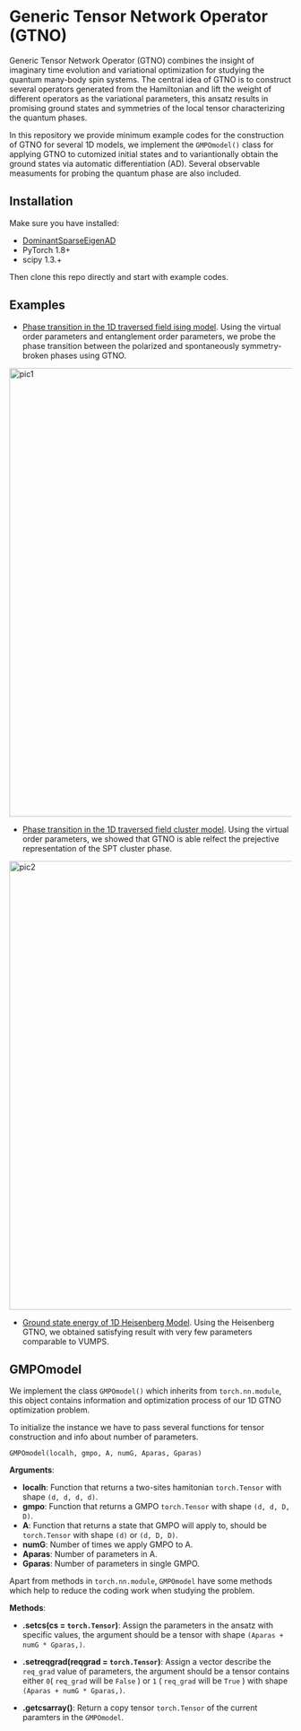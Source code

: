 # Generic Tensor Network Operator (GTNO)

<!-- [![Build Status]()]() -->

Generic Tensor Network Operator (GTNO) combines the insight of imaginary time evolution and variational optimization for studying the quantum many-body spin systems. The central idea of GTNO is to construct several operators generated from the Hamiltonian and lift the weight of different operators as the variational parameters, this ansatz results in promising ground states and symmetries of the local tensor characterizing the quantum phases.

In this repository we provide minimum example codes for the construction of GTNO for several 1D models, we implement the `GMPOmodel()` class for applying GTNO to cutomized initial states and to variantionally obtain the ground states via automatic differentiation (AD). Several observable measuments for probing the quantum phase are also included.

## Installation

Make sure you have installed:
- [DominantSparseEigenAD](https://github.com/buwantaiji/DominantSparseEigenAD)
- PyTorch 1.8+
- scipy 1.3.+

Then clone this repo directly and start with example codes.


## Examples


- [Phase transition in the 1D traversed field ising model](example_TFIM.py). Using the virtual order parameters and entanglement order parameters, we probe the phase transition between the polarized and spontaneously symmetry-broken phases using GTNO.

<img src="https://i.imgur.com/P9jllmT.png" alt="pic1" width = "800"/>


- [Phase transition in the 1D traversed field cluster model](example_TFCM.py). Using the virtual order parameters, we showed that GTNO is able relfect the prejective representation of the SPT cluster phase.

<img src="https://i.imgur.com/7RlEGBw.png" alt="pic2" width = "800"/>

- [Ground state energy of 1D Heisenberg Model](example_Heisenberg.py). Using the Heisenberg GTNO, we obtained satisfying result with very few parameters comparable to VUMPS.


## GMPOmodel

We implement the class `GMPOmodel()` which inherits from `torch.nn.module`, this object contains information and optimization process of our 1D GTNO optimization problem.

To initialize the instance we have to pass several functions for tensor construction and info about number of parameters.

`GMPOmodel(localh, gmpo, A, numG, Aparas, Gparas)`

**Arguments**:

- **localh**: Function that returns a two-sites hamitonian `torch.Tensor` with shape `(d, d, d, d)`.
- **gmpo**: Function that returns a GMPO `torch.Tensor` with shape `(d, d, D, D)`.
- **A**: Function that returns a state that GMPO will apply to, should be `torch.Tensor` with shape `(d)` or `(d, D, D)`.
- **numG**: Number of times we apply GMPO to A.
- **Aparas**: Number of parameters in A.
- **Gparas**: Number of parameters in single GMPO.

Apart from methods in `torch.nn.module`, `GMPOmodel` have some methods which help to reduce the coding work when studying the problem.

**Methods**:

- **.setcs(cs = `torch.Tensor`)**: Assign the parameters in the ansatz with specific values, the argument should be a tensor with shape `(Aparas + numG * Gparas,)`.

- **.setreqgrad(reqgrad = `torch.Tensor`)**: Assign a vector describe the `req_grad` value of parameters, the argument should be a tensor contains either `0`( `req_grad` will be `False` ) or `1` ( `req_grad` will be `True` ) with shape `(Aparas + numG * Gparas,)`.

- **.getcsarray()**: Return a copy tensor `torch.Tensor` of the current paramters in the `GMPOmodel`.

<!-- ## Known issues

    1. Depending on the initial guess, ArpackNoConvergence might appear during the optimization of Heisenberg GTNO. -->
